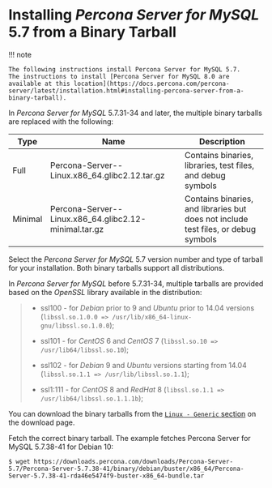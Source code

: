 # Installing _Percona Server for MySQL_ 5.7 from a Binary Tarball

!!! note

    The following instructions install Percona Server for MySQL 5.7. 
    The instructions to install [Percona Server for MySQL 8.0 are available at this location](https://docs.percona.com/percona-server/latest/installation.html#installing-percona-server-from-a-binary-tarball).

In _Percona Server for MySQL_ 5.7.31-34 and later, the multiple binary 
tarballs are replaced with the following:

| Type    | Name                                                                  | Description                                                                        |
|---------|-----------------------------------------------------------------------|------------------------------------------------------------------------------------|
| Full    | Percona-Server-<version number>-Linux.x86_64.glibc2.12.tar.gz         | Contains binaries, libraries, test files, and debug symbols                        |
| Minimal | Percona-Server-<version number>-Linux.x86_64.glibc2.12-minimal.tar.gz | Contains binaries, and libraries but does not include test files, or debug symbols |

Select the _Percona Server for MySQL_ 5.7 version number and type of tarball for your installation. Both binary tarballs support all distributions.

In _Percona Server for MySQL_ before 5.7.31-34, multiple tarballs are provided based on the _OpenSSL_ library available in the distribution:

> *   ssl100 - for _Debian_ prior to 9 and _Ubuntu_ prior to 14.04 versions (`libssl.so.1.0.0 => /usr/lib/x86_64-linux-gnu/libssl.so.1.0.0`);
>     
> *   ssl101 - for _CentOS_ 6 and _CentOS_ 7 (`libssl.so.10 => /usr/lib64/libssl.so.10`);
>     
> *   ssl102 - for _Debian_ 9 and _Ubuntu_ versions starting from 14.04 (`libssl.so.1.1 => /usr/lib/libssl.so.1.1`);
>     
> *   ssl1:111 - for _CentOS_ 8 and _RedHat_ 8 (`libssl.so.1.1 => /usr/lib64/libssl.so.1.1.1b`);
>     

You can download the binary tarballs from the [`Linux - Generic` 
section](https://www.percona.com/downloads/Percona-Server-5.7/LATEST/binary/tarball/) on the download page.

Fetch the correct binary tarball. The example fetches Percona Server 
for MySQL 5.7.38-41 for Debian 10:

```shell
$ wget https://downloads.percona.com/downloads/Percona-Server-5.7/Percona-Server-5.7.38-41/binary/debian/buster/x86_64/Percona-Server-5.7.38-41-rda46e5474f9-buster-x86_64-bundle.tar
```